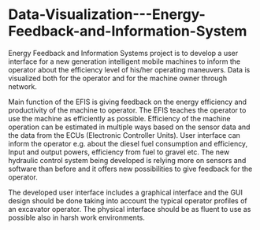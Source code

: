 # Data-Visualization---Energy-Feedback-and-Information-System
Energy Feedback and Information Systems project is to develop a user interface for a new generation intelligent mobile machines to inform the operator about the efficiency level of his/her operating maneuvers.  Data is visualized both for the operator and for the machine owner through network.

Main function of the EFIS is giving feedback on the energy efficiency and productivity of the machine to operator. The EFIS teaches the operator to use the machine as efficiently as possible. Efficiency of the machine operation can be estimated in multiple ways based on the sensor data and the data from the ECUs (Electronic Controller Units). User interface can inform the operator e.g. about the diesel fuel consumption and efficiency, Input and output powers, efficiency from fuel to gravel etc. The new hydraulic control system being developed is relying more on sensors and software than before and it offers new possibilities to give feedback for the operator.

The developed user interface includes a graphical interface and the GUI design should be done taking into account the typical operator profiles of an excavator operator. The physical interface should be as fluent to use as possible also in harsh work environments.

